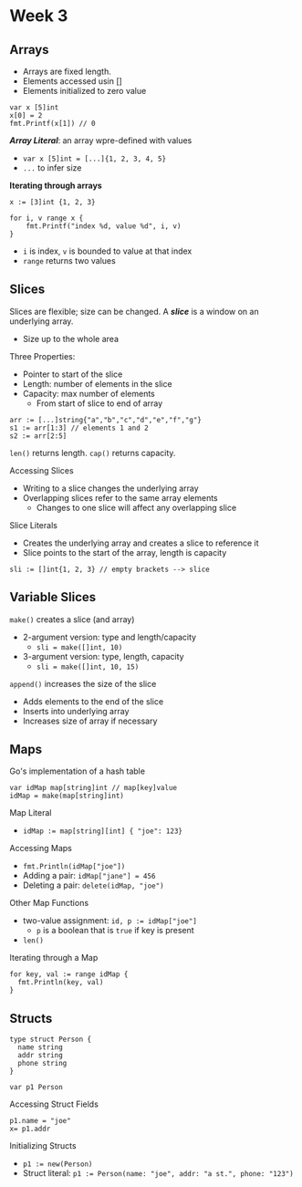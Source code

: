 # Week 3

## Arrays

- Arrays are fixed length.
- Elements accessed usin []
- Elements initialized to zero value

```
var x [5]int
x[0] = 2
fmt.Printf(x[1]) // 0
```

**_Array Literal_**: an array wpre-defined with values

- `var x [5]int = [...]{1, 2, 3, 4, 5}`
- `...` to infer size

**Iterating through arrays**

```
x := [3]int {1, 2, 3}

for i, v range x {
    fmt.Printf("index %d, value %d", i, v)
}
```

- `i` is index, `v` is bounded to value at that index
- `range` returns two values

## Slices

Slices are flexible; size can be changed.
A **_slice_** is a window on an underlying array.

- Size up to the whole area

Three Properties:

- Pointer to start of the slice
- Length: number of elements in the slice
- Capacity: max number of elements
  - From start of slice to end of array

```
arr := [...]string{"a","b","c","d","e","f","g"}
s1 := arr[1:3] // elements 1 and 2
s2 := arr[2:5]
```

`len()` returns length. `cap()` returns capacity.

Accessing Slices

- Writing to a slice changes the underlying array
- Overlapping slices refer to the same array elements
  - Changes to one slice will affect any overlapping slice

Slice Literals

- Creates the underlying array and creates a slice to reference it
- Slice points to the start of the array, length is capacity

```
sli := []int{1, 2, 3} // empty brackets --> slice
```

## Variable Slices

`make()` creates a slice (and array)

- 2-argument version: type and length/capacity
  - `sli = make([]int, 10)`
- 3-argument version: type, length, capacity
  - `sli = make([]int, 10, 15)`

`append()` increases the size of the slice

- Adds elements to the end of the slice
- Inserts into underlying array
- Increases size of array if necessary

## Maps

Go's implementation of a hash table

```
var idMap map[string]int // map[key]value
idMap = make(map[string]int)
```

Map Literal

- `idMap := map[string][int] { "joe": 123}`

Accessing Maps

- `fmt.Println(idMap["joe"])`
- Adding a pair: `idMap["jane"] = 456`
- Deleting a pair: `delete(idMap, "joe")`

Other Map Functions

- two-value assignment: `id, p := idMap["joe"]`
  - `p` is a boolean that is `true` if key is present
- `len()`

Iterating through a Map

```
for key, val := range idMap {
  fmt.Println(key, val)
}
```

## Structs

```
type struct Person {
  name string
  addr string
  phone string
}

var p1 Person
```

Accessing Struct Fields

```
p1.name = "joe"
x= p1.addr
```

Initializing Structs

- `p1 := new(Person)`
- Struct literal: `p1 := Person(name: "joe", addr: "a st.", phone: "123")`
